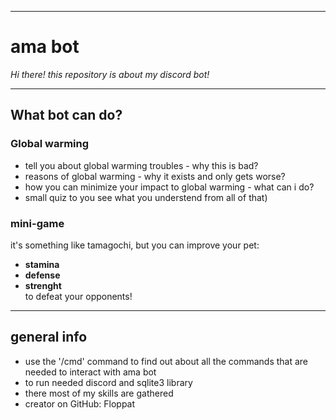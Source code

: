 ***
#  **ama bot**
*Hi there! this repository is about my discord bot!*
***
##  What bot can do?
###  Global warming
* tell you about global warming troubles - why this is bad?
* reasons of global warming - why it exists and only gets worse?
* how you can minimize your impact to global warming - what can i do?
* small quiz to you see what you understend from all of that)
###  mini-game
it's something like tamagochi, but you can improve your pet:
* **stamina**
* **defense**
* **strenght**  
to defeat your opponents!
***
## general info
* use the '/cmd' command to find out about all the commands that are needed to interact with ama bot
* to run needed discord and sqlite3 library
* there most of my skills are gathered
* creator on GitHub: Floppat
